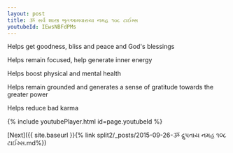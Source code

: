 ```yaml
---
layout: post
title: ૐ સર્વ શાસ્ત્ર ભૃતઆમવારાયા નમહ ૧૦૮ ટાઈમ્સ
youtubeId: IEwsNBFdPMs
---
```

 
 
Helps get goodness, bliss and peace and God's blessings
 
Helps remain focused, help generate inner energy 
 
Helps boost physical and mental health 
 
Helps remain grounded and generates a sense of gratitude towards the greater power 
 
Helps reduce bad karma
 
 
 
 


{% include youtubePlayer.html id=page.youtubeId %}
 
[Next]({{ site.baseurl }}{% link  split2/_posts/2015-09-26-ૐ દ્રુપતાય નમહ ૧૦૮ ટાઈમ્સ.md%})
 
